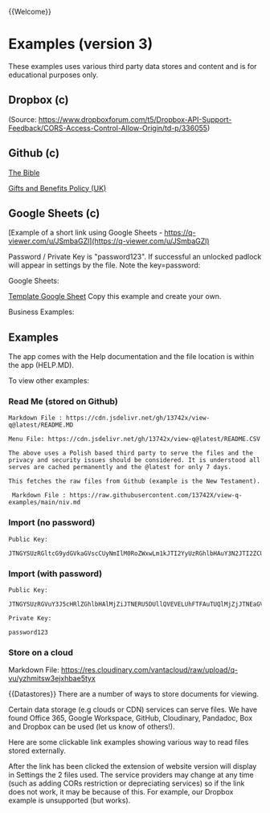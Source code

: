 {{Welcome}}
# Examples (version 3)
These examples uses various third party data stores and content and is for educational purposes only.

## Dropbox (c)

(Source: https://www.dropboxforum.com/t5/Dropbox-API-Support-Feedback/CORS-Access-Control-Allow-Origin/td-p/336055)


## Github (c)

[The Bible](?JTNGYSUzREJpYmxlJTIwTmV3JTI2YiUzRGh0dHBzJTNBJTJGJTJGcmF3LmdpdGh1YnVzZXJjb250ZW50LmNvbSUyRjEzNzQyWCUyRnZpZXctcS1leGFtcGxlcyUyRm1haW4lMkZuaXYtbmV3Lm1kJTI2YyUzRGVtYmVkZGVkJTI2ZCUzRGRlZmF1bHQtbG9nby5zdmc=)

[Gifts and Benefits Policy (UK)](?JTNGYSUzREdhYnMlMjBOZXclMjZiJTNEaHR0cHMlM0ElMkYlMkZyYXcuZ2l0aHVidXNlcmNvbnRlbnQuY29tJTJGMTM3NDJYJTJGdmlldy1xLWV4YW1wbGVzJTJGbWFpbiUyRmdhYnMtbmV3Lm1kJTI2YyUzRGVtYmVkZGVkJTI2ZCUzRGRlZmF1bHQtbG9nby5zdmc=)

## Google Sheets (c)

[Example of a short link using Google Sheets - https://q-viewer.com/u/JSmbaGZl](https://q-viewer.com/u/JSmbaGZl)

Password / Private Key is "password123". If successful an unlocked padlock will appear in settings by the file. Note the key=password:


Google Sheets:

[Template Google Sheet](https://docs.google.com/spreadsheets/d/1LQZbyD8PA8JpXHKAur_cp7kS6MJ0FiqOwnsGFLDVVQE/edit?usp=sharing)
Copy this example and create your own.

Business Examples:

    
## Examples

The app comes with the Help documentation and the file location is within the app (HELP.MD).

To view other examples:

### Read Me (stored on Github)

    Markdown File : https://cdn.jsdelivr.net/gh/13742x/view-q@latest/README.MD 

    Menu File: https://cdn.jsdelivr.net/gh/13742x/view-q@latest/README.CSV

    The above uses a Polish based third party to serve the files and the privacy and security issues should be considered. It is understood all serves are cached permanently and the @latest for only 7 days.
    
    This fetches the raw files from Github (example is the New Testament).

     Markdown File : https://raw.githubusercontent.com/13742X/view-q-examples/main/niv.md 


### Import (no password)

    Public Key: 

    JTNGYSUzRGltcG9ydGVkaGVscCUyNmIlM0RoZWxwLm1kJTI2YyUzRGhlbHAuY3N2JTI2ZCUzRGRlZmF1bHQtbG9nby5zdmc=


### Import (with password)

    Public Key: 

    JTNGYSUzRGVuY3J5cHRlZGhlbHAlMjZiJTNERU5DUllQVEVELUhFTFAuTUQlMjZjJTNEaGVscC5jc3YlMjZkJTNEZGVmYXVsdC1sb2dvLnN2Zw==

    Private Key: 

    password123

### Store on a cloud

Markdown File: https://res.cloudinary.com/vantacloud/raw/upload/q-vu/yzhmitsw3ejxhbae5tyx 

{{Datastores}}
There are a number of ways to store documents for viewing. 

Certain data storage (e.g clouds or CDN) services can serve files. We have found Office 365, Google Workspace, GitHub, Cloudinary, Pandadoc, Box and Dropbox can be used (let us know of others!).

Here are some clickable link examples showing various way to read files stored externally.

After the link has been clicked the extension of website version will display in Settings the 2 files used. The service providers may change at any time (such as adding CORs restriction or depreciating services) so if the link does not work, it may be because of this. For example, our Dropbox example is unsupported (but works).
